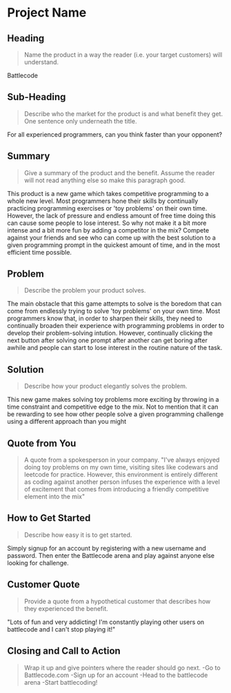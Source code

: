 # Project Name #

<!-- 
> This material was originally posted [here](http://www.quora.com/What-is-Amazons-approach-to-product-development-and-product-management). It is reproduced here for posterities sake.


There is an approach called "working backwards" that is widely used at Amazon. They work backwards from the customer, rather than starting with an idea for a product and trying to bolt customers onto it. While working backwards can be applied to any specific product decision, using this approach is especially important when developing new products or features.

For new initiatives a product manager typically starts by writing an internal press release announcing the finished product. The target audience for the press release is the new/updated product's customers, which can be retail customers or internal users of a tool or technology. Internal press releases are centered around the customer problem, how current solutions (internal or external) fail, and how the new product will blow away existing solutions.

If the benefits listed don't sound very interesting or exciting to customers, then perhaps they're not (and shouldn't be built). Instead, the product manager should keep iterating on the press release until they've come up with benefits that actually sound like benefits. Iterating on a press release is a lot less expensive than iterating on the product itself (and quicker!).

If the press release is more than a page and a half, it is probably too long. Keep it simple. 3-4 sentences for most paragraphs. Cut out the fat. Don't make it into a spec. You can accompany the press release with a FAQ that answers all of the other business or execution questions so the press release can stay focused on what the customer gets. My rule of thumb is that if the press release is hard to write, then the product is probably going to suck. Keep working at it until the outline for each paragraph flows. 

Oh, and I also like to write press-releases in what I call "Oprah-speak" for mainstream consumer products. Imagine you're sitting on Oprah's couch and have just explained the product to her, and then you listen as she explains it to her audience. That's "Oprah-speak", not "Geek-speak".

Once the project moves into development, the press release can be used as a touchstone; a guiding light. The product team can ask themselves, "Are we building what is in the press release?" If they find they're spending time building things that aren't in the press release (overbuilding), they need to ask themselves why. This keeps product development focused on achieving the customer benefits and not building extraneous stuff that takes longer to build, takes resources to maintain, and doesn't provide real customer benefit (at least not enough to warrant inclusion in the press release).
 -->
 
## Heading ##

  > Name the product in a way the reader (i.e. your target customers) will understand.

  Battlecode

## Sub-Heading ##
  > Describe who the market for the product is and what benefit they get. One sentence only underneath the title.
  
  For all experienced programmers, can you think faster than your opponent?

## Summary ##
  > Give a summary of the product and the benefit. Assume the reader will not read anything else so make this paragraph good.

  This product is a new game which takes competitive programming to a whole new level. Most programmers hone their skills
  by continually practicing programming exercises or 'toy problems' on their own time. However, the lack of pressure and
  endless amount of free time doing this can cause some people to lose interest. So why not make it a bit more intense and
  a bit more fun by adding a competitor in the mix? Compete against your friends and see who can come up with the best solution
  to a given programming prompt in the quickest amount of time, and in the most efficient time possible.

## Problem ##
  > Describe the problem your product solves.

  The main obstacle that this game attempts to solve is the boredom that can come from endlessly trying to solve 'toy problems'
  on your own time. Most programmers know that, in order to sharpen their skills, they need to continually broaden their experience
  with programming problems in order to develop their problem-solving intution. However, continually clicking the next button
  after solving one prompt after another can get boring after awhile and people can start to lose interest in the routine nature
  of the task.

## Solution ##
  > Describe how your product elegantly solves the problem.
  
  This new game makes solving toy problems more exciting by throwing in a time constraint and competitive edge
  to the mix. Not to mention that it can be rewarding to see how other people solve a given programming challenge using a different
  approach than you might

## Quote from You ##
  > A quote from a spokesperson in your company.
  "I've always enjoyed doing toy problems on my own time, visiting sites like codewars and leetcode for practice. However, this
  environment is entirely different as coding against another person infuses the experience with a level of excitement that
  comes from introducing a friendly competitive element into the mix"

## How to Get Started ##
  > Describe how easy it is to get started.

  Simply signup for an account by registering with a new username and password. Then enter the Battlecode arena and play against
  anyone else looking for challenge.

## Customer Quote ##
  > Provide a quote from a hypothetical customer that describes how they experienced the benefit.

  "Lots of fun and very addicting! I'm constantly playing other users on battlecode and I can't stop playing it!"

## Closing and Call to Action ##
  > Wrap it up and give pointers where the reader should go next.
  -Go to Battlecode.com
  -Sign up for an account
  -Head to the battlecode arena
  -Start battlecoding!

